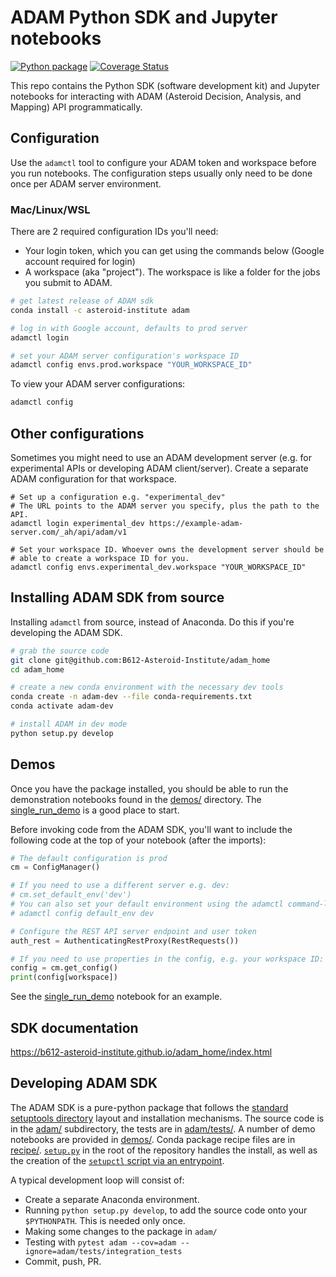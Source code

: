 #  ADAM Python SDK and Jupyter notebooks

[![Python package](https://github.com/B612-Asteroid-Institute/adam_home/workflows/Python%20package/badge.svg)](https://github.com/B612-Asteroid-Institute/adam_home/actions?query=workflow%3A%22Python+package%22)
[![Coverage Status](https://coveralls.io/repos/github/B612-Asteroid-Institute/adam/badge.svg?branch=master)](https://coveralls.io/github/B612-Asteroid-Institute/adam?branch=master)

This repo contains the Python SDK (software development kit) and Jupyter notebooks for interacting with ADAM (Asteroid Decision, Analysis, and Mapping) API programmatically.

## Configuration

Use the `adamctl` tool to configure your ADAM token and workspace before you run notebooks. The configuration steps usually only need to be done once per ADAM server environment.

### Mac/Linux/WSL

There are 2 required configuration IDs you'll need:

  * Your login token, which you can get using the commands below (Google account required for login)
  * A workspace (aka "project"). The workspace is like a folder for the jobs you submit to ADAM.

```bash
# get latest release of ADAM sdk
conda install -c asteroid-institute adam

# log in with Google account, defaults to prod server
adamctl login

# set your ADAM server configuration's workspace ID
adamctl config envs.prod.workspace "YOUR_WORKSPACE_ID"
```

To view your ADAM server configurations:

```bash
adamctl config
```

## Other configurations

Sometimes you might need to use an ADAM development server (e.g. for experimental APIs or developing ADAM client/server). 
Create a separate ADAM configuration for that workspace.

```
# Set up a configuration e.g. "experimental_dev"
# The URL points to the ADAM server you specify, plus the path to the API.
adamctl login experimental_dev https://example-adam-server.com/_ah/api/adam/v1

# Set your workspace ID. Whoever owns the development server should be
# able to create a workspace ID for you.
adamctl config envs.experimental_dev.workspace "YOUR_WORKSPACE_ID"
```

## Installing ADAM SDK from source

Installing `adamctl` from source, instead of Anaconda. Do this if you're developing the ADAM SDK.

```bash
# grab the source code
git clone git@github.com:B612-Asteroid-Institute/adam_home
cd adam_home

# create a new conda environment with the necessary dev tools
conda create -n adam-dev --file conda-requirements.txt
conda activate adam-dev

# install ADAM in dev mode
python setup.py develop
```

## Demos

Once you have the package installed, you should be able to run the demonstration
notebooks found in the [demos/](demos/) directory. The [single_run_demo](demos/single_run_demo.ipynb)
is a good place to start.

Before invoking code from the ADAM SDK, you'll want to include the following code at the top of your notebook (after the imports):

```python
# The default configuration is prod
cm = ConfigManager()

# If you need to use a different server e.g. dev:
# cm.set_default_env('dev')
# You can also set your default environment using the adamctl command-line tool, e.g.
# adamctl config default_env dev

# Configure the REST API server endpoint and user token
auth_rest = AuthenticatingRestProxy(RestRequests())

# If you need to use properties in the config, e.g. your workspace ID:
config = cm.get_config()
print(config[workspace])
```

See the [single_run_demo](demos/single_run_demo.ipynb) notebook for an example.

## SDK documentation

https://b612-asteroid-institute.github.io/adam_home/index.html

## Developing ADAM SDK

The ADAM SDK is a pure-python package that follows the [standard
setuptools directory](https://python-packaging.readthedocs.io/en/latest/minimal.html) layout and installation mechanisms.
The source code is in the [adam/](adam/) subdirectory, the tests are in
[adam/tests/](adam/tests/). A number of demo notebooks are provided in [demos/](demos/). Conda
package recipe files are in [recipe/](recipe/). [`setup.py`](setup.py) in the root of the
repository handles the install, as well as the creation of the [`setupctl`
script via an
entrypoint](https://setuptools.readthedocs.io/en/latest/setuptools.html#automatic-script-creation).

A typical development loop will consist of:

  * Create a separate Anaconda environment.
  * Running `python setup.py develop`, to add the source code onto your
    `$PYTHONPATH`. This is needed only once.
  * Making some changes to the package in `adam/`
  * Testing with `pytest adam --cov=adam --ignore=adam/tests/integration_tests`
  * Commit, push, PR.
